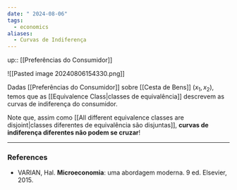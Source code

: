 ```yaml
---
date: " 2024-08-06"
tags:
  - economics
aliases:
  - Curvas de Indiferença
---
```


up:: [[Preferências do Consumidor]]

![[Pasted image 20240806154330.png]]

Dadas [[Preferências do Consumidor]] sobre [[Cesta de Bens]] $(x_{1}, x_{2})$, temos que as [[Equivalence Class|classes de equivalência]] descrevem as curvas de indiferença do consumidor.

Note que, assim como [[All different equivalence classes are disjoint|classes diferentes de equivalência são disjuntas]], **curvas de indiferença diferentes não podem se cruzar**! 

---
### References
- VARIAN, Hal. **Microeconomia**: uma abordagem moderna. 9 ed. Elsevier, 2015.
